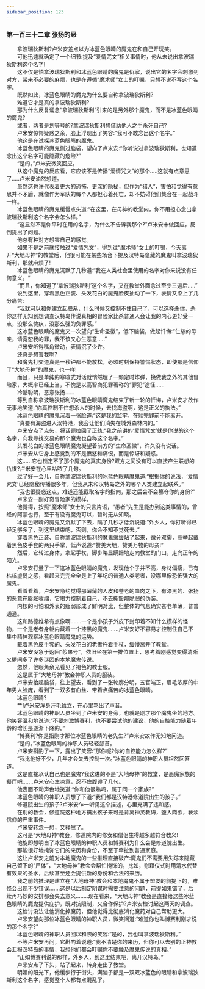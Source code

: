 ```yaml
---
sidebar_position: 123
---
```

### 第一百三十二章 张扬的恶  


　　拿波瑞狄斯利?卢米安差点以为冰蓝色眼睛的魔鬼在和自己开玩笑。  
　　可他迅速就确定了一个细节:提及“爱情咒文”相关事情时，他从未说出拿波瑞狄斯利这个名字!  
　　这不仅是怕拿波瑞狄斯利和冰蓝色眼睛的魔鬼是仇家，说出它的名字会刺激到对方，带来不必要的麻烦，也是在遵循“魔术师”女士的叮嘱，只想不说不写这个名字。  
　　既然如此，冰蓝色眼睛的魔鬼为什么要自称拿波瑞狄斯利?  
　　难道它才是真的拿波瑞狄斯利?  
　　那为什么反复诵念“拿波瑞狄斯利”引来的是另外那个魔鬼，而不是冰蓝色眼睛的魔鬼?  
　　或者，两者是划等号的?拿波瑞狄斯利想借助他人之手杀死自己?  
　　卢米安惊愕疑惑之余，脸上浮现出了笑容:“我可不敢念出这个名字。”  
　　他这是在试探冰蓝色眼睛的魔鬼。  
　　冰蓝色眼睛的魔鬼侧过脑袋，望向了卢米安:“你听说过拿波瑞狄斯利，也知道念出这个名字可能隐藏的危险?”  
　　“是的。”卢米安微笑回应。  
　　从这个魔鬼的反应看，它应该不是传播“爱情咒文”的那个..…这就有点意思了.....卢米安油然想道。  
　　虽然这也许代表着更大的恐怖，更深的隐秘，但作为“猎人”，害怕和觉得有意思并不矛盾，就像作为军队的每个人都担心着死亡，却不妨碍他们集合在一起战斗一样。  
　　冰蓝色眼睛的魔鬼缓慢点头道:“在这里，在母神的教堂内，你不用担心念出拿波瑞狄斯利这个名字会怎么样。”  
　　“这显然不是你平时在用的名字，为什么不告诉我那个?”卢米安未做回应，反倒提出了问题。  
　　他总有种对方想害自己的感觉。  
　　如果不是之前就接触过“爱情咒文”，得到过“魔术师”女士的叮嘱，今天离开“大地母神”的教堂后，他很可能在某些场合下提及汉特岛隐藏的魔鬼叫拿波瑞狄斯利，那就麻烦了!  
　　冰蓝色眼睛的魔鬼沉默了几秒道:“我在人类社会里使用的名字对你来说没有任何意义。“  
　　“而且，你知道了‘拿波瑞狄斯利’这个名字，又在教堂外面念过至少三遍后.....”  
　　说到这里，穿着黑色正装、头发花白的魔鬼脸皮抽动了一下，表情又染上了几分痛苦:  
　　“我就可以和你建立起联系，什么时候又控制不住自己了，可以选择杀你，杀你这样无知到想调查汉特岛传说真相的冒险家比杀普通人会让我的内心更好受一点，没那么愧疚，没那么强的负罪感。”  
　　这冰蓝色眼睛的魔鬼又一次望向“生命圣徽”，低下脑袋，做起忏悔:“仁慈的母亲，请宽恕我的罪，我不该又心生恶意.….”  
　　卢米安听得嘴角微动，表情沉了少许。  
　　还真是想害我啊?  
　　和魔鬼打交道真是一秒钟都不能放松，必须时刻保持警惕状态，即使那是信仰了“大地母神”的魔鬼，也一样!  
　　而且，只是单纯的寒暄式对话就悄然埋了一颗定时炸弹，换做我之外的其他冒险家，大概率已经上当，不愧是以高智商犯罪著称的“罪犯”途径......  
　　冷酷聪明，恶意张扬……  
　　等到自称拿波瑞狄斯利的冰蓝色眼睛魔鬼结束了新一轮的忏悔，卢米安才故作无事地笑道:“你真控制不住想杀人的时候，去找海盗啊，这是正义的执法。”  
　　冰蓝色眼睛的魔鬼沉着一张脸道:“这是我的监牢，在赎完罪前不能离开。  
　　“真要有海盗进入汉特港，我会让他们消失在城外森林内的。”  
　　卢米安点了点头，将话题拉回了正轨:“我之前讲的‘爱情咒文’就是你说的这个名字，向我寻找交易的那个魔鬼也自称这个名字。”  
　　头发花白的冰蓝色眼睛魔鬼凝望着前方的“生命圣徽”，许久没有说话。  
　　卢米安从它身上感觉到的不是愤怒和痛恨，而是惊讶和疑惑。  
　　这……它也锁定不了那个魔鬼的真实身份?双方之间没有可以直接产生联想的仇恨?卢米安在心里咕哝了几句。  
　　过了好一会儿，自称拿波瑞狄斯利的冰蓝色眼睛魔鬼道:“根据你的说法，‘爱情咒文’已经隐秘传播很多年，但我从未和汉特岛之外的哪个人类建立起联系。”  
　　“我也很疑惑这点，难道还能截取名字的指向，那之后会不会篡夺你的身份?”  
　　卢米安一副好奇冒险家的模样。  
　　他觉得，按照“魔术师”女士的只言片语，“愚者”先生是能办到这类事情的，曾经的阿蒙也行，至于有没有魔鬼可以，暂时无从知晓。  
　　冰蓝色眼睛的魔鬼又沉默了下去，隔了几秒才低沉说道:“外乡人，你打听得已经足够多了，到这里结束吧，否则，你会不知不觉死去。”  
　　穿着黑色正装、自称拿波瑞狄斯利的魔鬼缓缓站了起来，微分双脚，高举起戴着黑色皮手套的两只手掌，低声说道:“赞美大地，赞美万物的母亲!”  
　　然后，它转过身体，拿起手杖，脚步略显蹒跚地走向教堂的门口，走向正午的阳光。  
　　卢米安打量了一下这冰蓝色眼睛的魔鬼，发现他个子并不高，身材偏瘦，已有枯槁虚弱之感，看起来完完全全是上了年纪的普通人类老者，没哪里像恐怖强大的魔鬼。  
　　看着看着，卢米安隐约觉得那薄薄的人皮和苍老的血肉之下，有漆黑的、张扬的恶意在膨胀收缩，它竭力控制着自己，不去撕毁那脆弱的伪装。  
　　内核的可怕和外表的瘦弱形成了鲜明对比，但整体的气息确实苍老单薄，普普通通。  
　　这和路德维希有点像啊.……一个是小孩子外皮下封印着不知什么模样的怪物，一个是老者身躯内藏着一个漆黑的魔鬼…….卢米安好不容易才控制住自己不集中精神观察冰蓝色眼睛魔鬼的运势。  
　　戴着黑色皮手套的、头发花白的老者杵着手杖，缓慢离开了教堂。  
　　卢米安没急于返回“浆果号”，依旧坐在第一排位置上，思考着刚感觉变得清晰又瞬间多了许多谜团的本地魔鬼传说。  
　　忽然，他眼角余光看见了褐色的教士服。  
　　这是属于“大地母神”教会神职人员的服装。  
　　卢米安抬起脑袋，往上望去，看到了一张轮廓分明，五官端正，眉毛浓厚的中年男人脸庞，看到了一双多有血丝、带着点痛苦的冰蓝色眼睛。  
　　冰蓝色眼睛?  
　　艹!卢米安浑身汗毛耸立，在心里骂出了声音。  
　　冰蓝色眼睛的神职人员坐到了卢米安的身旁，也就是刚才那个魔鬼坐的地方。他笑容温和地说道:“不要刺激博赛利，也不要尝试他的建议，他的自控能力随着年龄的增长是逐渐下降的。”  
　　“博赛利?你是指刚才那位冰蓝色眼睛的老先生?”卢米安故作无知地问道。  
　　“是的。”冰蓝色眼睛的神职人员轻轻颔首。  
　　卢米安斟酌了一下，露出了笑容:“那你呢?你的自控能力怎么样?”  
　　“我比他好不少，几年才会失去控制一次。”冰蓝色眼睛的神职人员坦然回答道。  
　　这是直接承认自己也是魔鬼?我这进的不是“大地母神”的教堂，是恶魔家族的餐厅吧.……卢米安心生凉意，忍不住腹诽了几句。  
　　他表面不动声色地笑道:“你和他很熟吗，属于同一个家族?”  
　　冰蓝色眼睛的神职人员想了下道:“我们都是汉特港修道院出生的孩子。”  
　　修道院出生的孩子?卢米安乍一听见这个描述，心里充满了违和感。  
　　在别的教会，修道院这种地方搞出孩子来可是背离神灵教诲，堕入肉欲，亵渎信仰的严重事件。  
　　卢米安转念一想，又释然了。  
　　这可是“大地母神”教会，修道院内的修女和僧侣生得越多越符合教义!  
　　他旋即想明白了冰蓝色眼睛的神职人员和博赛利为什么会是修道院出生。  
　　那能很好地掩饰它们的来历和身份，不至于牵扯到普通家庭。  
　　这让卢米安之前对本地魔鬼的一些推理直接破产:魔鬼们不需要用失踪来隐藏自己留下的“尸体”，“大地母神”教会会帮忙掩饰的，比如，慰藉仪式时用清水代替有效果的圣水，后续甚至还会提供新的身份和合法的来历。  
　　我之前的推理是建立在“大地母神”教会和本地魔鬼不属于盟友的前提下的，难怪会出现不少错误…….这是以后制定阴谋时需要注意的问题，前提如果错了，后续再巧妙的安排都会失去意义.…….现在看来，“大地母神”教会是直接给这些冰蓝色眼睛的魔鬼提供庇护，既对抗限制，又合作保护?卢米安检讨起这两天的调查。  
　　这检讨没法让他消化掉魔药，但他觉得比彻底消化魔药对自己帮助更大。  
　　卢米安望向那位冰蓝色眼睛的神职人员，微笑问道:“难道你也叫博赛利刚才说的那个名字?”  
　　冰蓝色眼睛的神职人员回以和煦的笑容:“是的，我也叫拿波瑞狄斯利。”  
　　不等卢米安再问，它斟酌着说道:“我不清楚你的来历，但你可以去别的正神教会汇报汉特岛的事情，我想他们都会叮嘱你不要触及魔鬼传说的真相。”  
　　“正如博赛利说的那样，外乡人，到这里结束吧，离开汉特岛。”  
　　卢米安点了下头，站了起来，转身走出了教堂。  
　　明媚的阳光下，他缓步行于街头，满脑子都是一双双冰蓝色的眼睛和拿波瑞狄斯利这个名字，感觉整个人都有点混乱了。  
